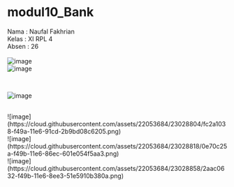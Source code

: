 # modul10_Bank
Nama  : Naufal Fakhrian <br>
Kelas : XI RPL 4 <br>
Absen : 26 <br>
<br>
![image](https://cloud.githubusercontent.com/assets/22053684/23028690/a9eabc78-f49a-11e6-88ca-abedbb408d6f.png)
<br>
![image](https://cloud.githubusercontent.com/assets/22053684/23028733/c814bb7c-f49a-11e6-8ed3-eabb56b1789c.png)

<br>

![image](https://cloud.githubusercontent.com/assets/22053684/23028761/dfd4219e-f49a-11e6-8805-662562b6bc30.png)

<br>
![image](https://cloud.githubusercontent.com/assets/22053684/23028804/fc2a1038-f49a-11e6-91cd-2b9bd08c6205.png)

<br>
![image](https://cloud.githubusercontent.com/assets/22053684/23028818/0e70c25a-f49b-11e6-86ec-601e054f5aa3.png)

<br>
![image](https://cloud.githubusercontent.com/assets/22053684/23028858/2aac0632-f49b-11e6-8ee3-51e5910b380a.png)
